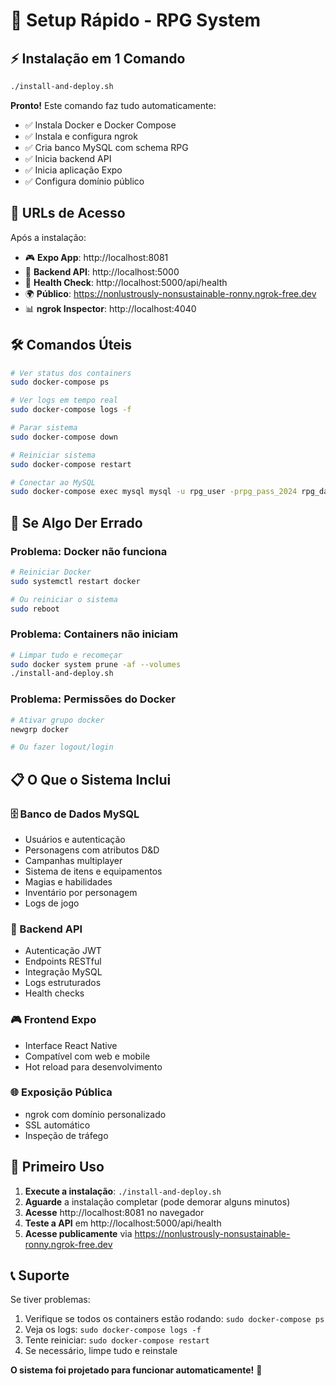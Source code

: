 # 🚀 Setup Rápido - RPG System

## ⚡ Instalação em 1 Comando

```bash
./install-and-deploy.sh
```

**Pronto!** Este comando faz tudo automaticamente:
- ✅ Instala Docker e Docker Compose
- ✅ Instala e configura ngrok
- ✅ Cria banco MySQL com schema RPG
- ✅ Inicia backend API
- ✅ Inicia aplicação Expo
- ✅ Configura domínio público

## 🎯 URLs de Acesso

Após a instalação:
- 🎮 **Expo App**: http://localhost:8081
- 🔧 **Backend API**: http://localhost:5000
- 🏥 **Health Check**: http://localhost:5000/api/health
- 🌍 **Público**: https://nonlustrously-nonsustainable-ronny.ngrok-free.dev
- 📊 **ngrok Inspector**: http://localhost:4040

## 🛠️ Comandos Úteis

```bash
# Ver status dos containers
sudo docker-compose ps

# Ver logs em tempo real
sudo docker-compose logs -f

# Parar sistema
sudo docker-compose down

# Reiniciar sistema
sudo docker-compose restart

# Conectar ao MySQL
sudo docker-compose exec mysql mysql -u rpg_user -prpg_pass_2024 rpg_database
```

## 🔧 Se Algo Der Errado

### Problema: Docker não funciona
```bash
# Reiniciar Docker
sudo systemctl restart docker

# Ou reiniciar o sistema
sudo reboot
```

### Problema: Containers não iniciam
```bash
# Limpar tudo e recomeçar
sudo docker system prune -af --volumes
./install-and-deploy.sh
```

### Problema: Permissões do Docker
```bash
# Ativar grupo docker
newgrp docker

# Ou fazer logout/login
```

## 📋 O Que o Sistema Inclui

### 🗄️ Banco de Dados MySQL
- Usuários e autenticação
- Personagens com atributos D&D
- Campanhas multiplayer
- Sistema de itens e equipamentos
- Magias e habilidades
- Inventário por personagem
- Logs de jogo

### 🔧 Backend API
- Autenticação JWT
- Endpoints RESTful
- Integração MySQL
- Logs estruturados
- Health checks

### 🎮 Frontend Expo
- Interface React Native
- Compatível com web e mobile
- Hot reload para desenvolvimento

### 🌐 Exposição Pública
- ngrok com domínio personalizado
- SSL automático
- Inspeção de tráfego

## 🎯 Primeiro Uso

1. **Execute a instalação**: `./install-and-deploy.sh`
2. **Aguarde** a instalação completar (pode demorar alguns minutos)
3. **Acesse** http://localhost:8081 no navegador
4. **Teste a API** em http://localhost:5000/api/health
5. **Acesse publicamente** via https://nonlustrously-nonsustainable-ronny.ngrok-free.dev

## 📞 Suporte

Se tiver problemas:
1. Verifique se todos os containers estão rodando: `sudo docker-compose ps`
2. Veja os logs: `sudo docker-compose logs -f`
3. Tente reiniciar: `sudo docker-compose restart`
4. Se necessário, limpe tudo e reinstale

**O sistema foi projetado para funcionar automaticamente!** 🎉
